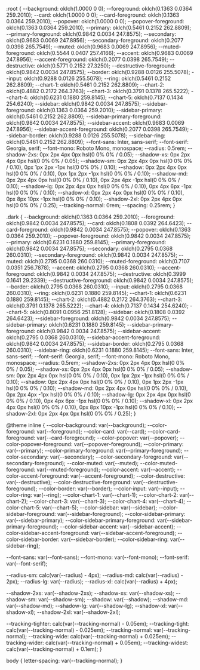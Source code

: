 :root {
  --background: oklch(1.0000 0 0);
  --foreground: oklch(0.1363 0.0364 259.2010);
  --card: oklch(1.0000 0 0);
  --card-foreground: oklch(0.1363 0.0364 259.2010);
  --popover: oklch(1.0000 0 0);
  --popover-foreground: oklch(0.1363 0.0364 259.2010);
  --primary: oklch(0.5461 0.2152 262.8809);
  --primary-foreground: oklch(0.9842 0.0034 247.8575);
  --secondary: oklch(0.9683 0.0069 247.8956);
  --secondary-foreground: oklch(0.2077 0.0398 265.7549);
  --muted: oklch(0.9683 0.0069 247.8956);
  --muted-foreground: oklch(0.5544 0.0407 257.4166);
  --accent: oklch(0.9683 0.0069 247.8956);
  --accent-foreground: oklch(0.2077 0.0398 265.7549);
  --destructive: oklch(0.5771 0.2152 27.3250);
  --destructive-foreground: oklch(0.9842 0.0034 247.8575);
  --border: oklch(0.9288 0.0126 255.5078);
  --input: oklch(0.9288 0.0126 255.5078);
  --ring: oklch(0.5461 0.2152 262.8809);
  --chart-1: oklch(0.5461 0.2152 262.8809);
  --chart-2: oklch(0.4882 0.2172 264.3763);
  --chart-3: oklch(0.3791 0.1378 265.5222);
  --chart-4: oklch(0.6231 0.1880 259.8145);
  --chart-5: oklch(0.7137 0.1434 254.6240);
  --sidebar: oklch(0.9842 0.0034 247.8575);
  --sidebar-foreground: oklch(0.1363 0.0364 259.2010);
  --sidebar-primary: oklch(0.5461 0.2152 262.8809);
  --sidebar-primary-foreground: oklch(0.9842 0.0034 247.8575);
  --sidebar-accent: oklch(0.9683 0.0069 247.8956);
  --sidebar-accent-foreground: oklch(0.2077 0.0398 265.7549);
  --sidebar-border: oklch(0.9288 0.0126 255.5078);
  --sidebar-ring: oklch(0.5461 0.2152 262.8809);
  --font-sans: Inter, sans-serif;
  --font-serif: Georgia, serif;
  --font-mono: Roboto Mono, monospace;
  --radius: 0.5rem;
  --shadow-2xs: 0px 2px 4px 0px hsl(0 0% 0% / 0.05);
  --shadow-xs: 0px 2px 4px 0px hsl(0 0% 0% / 0.05);
  --shadow-sm: 0px 2px 4px 0px hsl(0 0% 0% / 0.10), 0px 1px 2px -1px hsl(0 0% 0% / 0.10);
  --shadow: 0px 2px 4px 0px hsl(0 0% 0% / 0.10), 0px 1px 2px -1px hsl(0 0% 0% / 0.10);
  --shadow-md: 0px 2px 4px 0px hsl(0 0% 0% / 0.10), 0px 2px 4px -1px hsl(0 0% 0% / 0.10);
  --shadow-lg: 0px 2px 4px 0px hsl(0 0% 0% / 0.10), 0px 4px 6px -1px hsl(0 0% 0% / 0.10);
  --shadow-xl: 0px 2px 4px 0px hsl(0 0% 0% / 0.10), 0px 8px 10px -1px hsl(0 0% 0% / 0.10);
  --shadow-2xl: 0px 2px 4px 0px hsl(0 0% 0% / 0.25);
  --tracking-normal: 0rem;
  --spacing: 0.25rem;
}

.dark {
  --background: oklch(0.1363 0.0364 259.2010);
  --foreground: oklch(0.9842 0.0034 247.8575);
  --card: oklch(0.1808 0.0392 264.6423);
  --card-foreground: oklch(0.9842 0.0034 247.8575);
  --popover: oklch(0.1363 0.0364 259.2010);
  --popover-foreground: oklch(0.9842 0.0034 247.8575);
  --primary: oklch(0.6231 0.1880 259.8145);
  --primary-foreground: oklch(0.9842 0.0034 247.8575);
  --secondary: oklch(0.2795 0.0368 260.0310);
  --secondary-foreground: oklch(0.9842 0.0034 247.8575);
  --muted: oklch(0.2795 0.0368 260.0310);
  --muted-foreground: oklch(0.7107 0.0351 256.7878);
  --accent: oklch(0.2795 0.0368 260.0310);
  --accent-foreground: oklch(0.9842 0.0034 247.8575);
  --destructive: oklch(0.3999 0.1641 29.2339);
  --destructive-foreground: oklch(0.9842 0.0034 247.8575);
  --border: oklch(0.2795 0.0368 260.0310);
  --input: oklch(0.2795 0.0368 260.0310);
  --ring: oklch(0.6231 0.1880 259.8145);
  --chart-1: oklch(0.6231 0.1880 259.8145);
  --chart-2: oklch(0.4882 0.2172 264.3763);
  --chart-3: oklch(0.3791 0.1378 265.5222);
  --chart-4: oklch(0.7137 0.1434 254.6240);
  --chart-5: oklch(0.8091 0.0956 251.8128);
  --sidebar: oklch(0.1808 0.0392 264.6423);
  --sidebar-foreground: oklch(0.9842 0.0034 247.8575);
  --sidebar-primary: oklch(0.6231 0.1880 259.8145);
  --sidebar-primary-foreground: oklch(0.9842 0.0034 247.8575);
  --sidebar-accent: oklch(0.2795 0.0368 260.0310);
  --sidebar-accent-foreground: oklch(0.9842 0.0034 247.8575);
  --sidebar-border: oklch(0.2795 0.0368 260.0310);
  --sidebar-ring: oklch(0.6231 0.1880 259.8145);
  --font-sans: Inter, sans-serif;
  --font-serif: Georgia, serif;
  --font-mono: Roboto Mono, monospace;
  --radius: 0.5rem;
  --shadow-2xs: 0px 2px 4px 0px hsl(0 0% 0% / 0.05);
  --shadow-xs: 0px 2px 4px 0px hsl(0 0% 0% / 0.05);
  --shadow-sm: 0px 2px 4px 0px hsl(0 0% 0% / 0.10), 0px 1px 2px -1px hsl(0 0% 0% / 0.10);
  --shadow: 0px 2px 4px 0px hsl(0 0% 0% / 0.10), 0px 1px 2px -1px hsl(0 0% 0% / 0.10);
  --shadow-md: 0px 2px 4px 0px hsl(0 0% 0% / 0.10), 0px 2px 4px -1px hsl(0 0% 0% / 0.10);
  --shadow-lg: 0px 2px 4px 0px hsl(0 0% 0% / 0.10), 0px 4px 6px -1px hsl(0 0% 0% / 0.10);
  --shadow-xl: 0px 2px 4px 0px hsl(0 0% 0% / 0.10), 0px 8px 10px -1px hsl(0 0% 0% / 0.10);
  --shadow-2xl: 0px 2px 4px 0px hsl(0 0% 0% / 0.25);
}

@theme inline {
  --color-background: var(--background);
  --color-foreground: var(--foreground);
  --color-card: var(--card);
  --color-card-foreground: var(--card-foreground);
  --color-popover: var(--popover);
  --color-popover-foreground: var(--popover-foreground);
  --color-primary: var(--primary);
  --color-primary-foreground: var(--primary-foreground);
  --color-secondary: var(--secondary);
  --color-secondary-foreground: var(--secondary-foreground);
  --color-muted: var(--muted);
  --color-muted-foreground: var(--muted-foreground);
  --color-accent: var(--accent);
  --color-accent-foreground: var(--accent-foreground);
  --color-destructive: var(--destructive);
  --color-destructive-foreground: var(--destructive-foreground);
  --color-border: var(--border);
  --color-input: var(--input);
  --color-ring: var(--ring);
  --color-chart-1: var(--chart-1);
  --color-chart-2: var(--chart-2);
  --color-chart-3: var(--chart-3);
  --color-chart-4: var(--chart-4);
  --color-chart-5: var(--chart-5);
  --color-sidebar: var(--sidebar);
  --color-sidebar-foreground: var(--sidebar-foreground);
  --color-sidebar-primary: var(--sidebar-primary);
  --color-sidebar-primary-foreground: var(--sidebar-primary-foreground);
  --color-sidebar-accent: var(--sidebar-accent);
  --color-sidebar-accent-foreground: var(--sidebar-accent-foreground);
  --color-sidebar-border: var(--sidebar-border);
  --color-sidebar-ring: var(--sidebar-ring);

  --font-sans: var(--font-sans);
  --font-mono: var(--font-mono);
  --font-serif: var(--font-serif);

  --radius-sm: calc(var(--radius) - 4px);
  --radius-md: calc(var(--radius) - 2px);
  --radius-lg: var(--radius);
  --radius-xl: calc(var(--radius) + 4px);

  --shadow-2xs: var(--shadow-2xs);
  --shadow-xs: var(--shadow-xs);
  --shadow-sm: var(--shadow-sm);
  --shadow: var(--shadow);
  --shadow-md: var(--shadow-md);
  --shadow-lg: var(--shadow-lg);
  --shadow-xl: var(--shadow-xl);
  --shadow-2xl: var(--shadow-2xl);

  --tracking-tighter: calc(var(--tracking-normal) - 0.05em);
  --tracking-tight: calc(var(--tracking-normal) - 0.025em);
  --tracking-normal: var(--tracking-normal);
  --tracking-wide: calc(var(--tracking-normal) + 0.025em);
  --tracking-wider: calc(var(--tracking-normal) + 0.05em);
  --tracking-widest: calc(var(--tracking-normal) + 0.1em);
}

body {
  letter-spacing: var(--tracking-normal);
}
